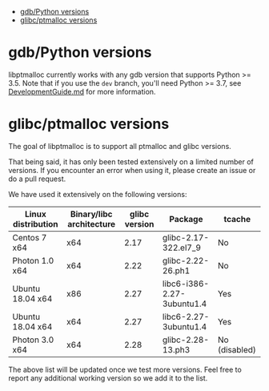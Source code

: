 <!-- vim-markdown-toc GFM -->

* [gdb/Python versions](#gdbpython-versions)
* [glibc/ptmalloc versions](#glibcptmalloc-versions)

<!-- vim-markdown-toc -->

# gdb/Python versions

libptmalloc currently works with any gdb version that supports Python >= 3.5. Note that if you use the `dev` branch, you'll need Python >= 3.7, see [DevelopmentGuide.md](DevelopmentGuide.md) for more information.

# glibc/ptmalloc versions

The goal of libptmalloc is to support all ptmalloc and glibc versions.

That being said, it has only been tested extensively on a limited number of versions. If you encounter an error when using it, please create an issue or do a pull request.

We have used it extensively on the following versions:

| Linux distribution | Binary/libc architecture | glibc version | Package | tcache | 
| -- | -- | -- | -- | -- |
| Centos 7 x64 | x64 | 2.17 | glibc-2.17-322.el7_9 | No |
| Photon 1.0 x64 | x64 | 2.22 | glibc-2.22-26.ph1 | No |
| Ubuntu 18.04 x64 | x86 | 2.27 | libc6-i386-2.27-3ubuntu1.4 | Yes |
| Ubuntu 18.04 x64 | x64 | 2.27 | libc6-2.27-3ubuntu1.4 | Yes |
| Photon 3.0 x64 | x64 | 2.28 | glibc-2.28-13.ph3 | No (disabled) |

The above list will be updated once we test more versions. Feel free to report
any additional working version so we add it to the list.